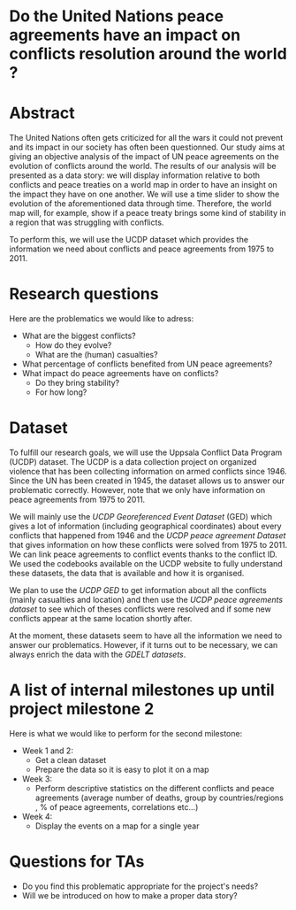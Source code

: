 # Do the United Nations peace agreements have an impact on conflicts resolution around the world ?

# Abstract
The United Nations often gets criticized for all the wars it could not prevent and its impact in our society has often been questionned. Our study aims at giving an objective analysis of the impact of UN peace agreements on the evolution of conflicts around the world. The results of our analysis will be presented as a data story: we will display information relative to both conflicts and peace treaties on a world map in order to have an insight on the impact they have on one another. We will use a time slider to show the evolution of the aforementioned data through time. Therefore, the world map will, for example, show if a peace treaty brings some kind of stability in a region that was struggling with conflicts.

To perform this, we will use the UCDP dataset which provides the information we need about conflicts and peace agreements from 1975 to 2011. 


# Research questions
Here are the problematics we would like to adress:

- What are the biggest conflicts?
  - How do they evolve? 
  - What are the (human) casualties? 
- What percentage of conflicts benefited from UN peace agreements?
- What impact do peace agreements have on conflicts? 
  - Do they bring stability? 
  - For how long?

# Dataset
To fulfill our research goals, we will use the Uppsala Conflict Data Program (UCDP) dataset. The UCDP is a data collection project on organized violence that has been collecting information on armed conflicts since 1946. Since the UN has been created in 1945, the dataset allows us to answer our problematic correctly. However, note that we only have information on peace agreements from 1975 to 2011.

We will mainly use the *UCDP Georeferenced Event Dataset* (GED) which gives a lot of information (including geographical coordinates) about every conflicts that happened from 1946 and the *UCDP peace agreement Dataset* that gives information on how these conflicts were solved from 1975 to 2011. We can link peace agreements to conflict events thanks to the conflict ID. We used the codebooks available on the UCDP website to fully understand these datasets, the data that is available and how it is organised. 

We plan to use the *UCDP GED* to get information about all the conflicts (mainly casualties and location) and then use the *UCDP peace agreements dataset* to see which of theses conflicts were resolved and if some new conflicts appear at the same location shortly after.

At the moment, these datasets seem to have all the information we need to answer our problematics. However, if it turns out to be necessary, we can always enrich the data with the *GDELT datasets*. 


# A list of internal milestones up until project milestone 2
Here is what we would like to perform for the second milestone:

- Week 1 and 2:
  - Get a clean dataset 
  - Prepare the data so it is easy to plot it on a map
- Week 3:  
  - Perform descriptive statistics on the different conflicts and peace agreements (average number of deaths, group by countries/regions , % of peace agreements, correlations etc...)
- Week 4:  
  - Display the events on a map for a single year

# Questions for TAs

- Do you find this problematic appropriate for the project's needs?
- Will we be introduced on how to make a proper data story? 
